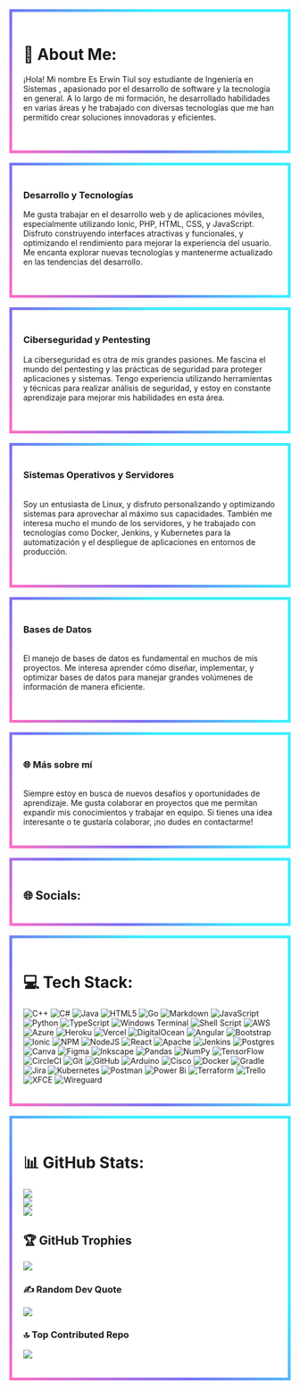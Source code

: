 <div style="border-radius: 15px; padding: 20px; background-color: white; border: 5px solid; border-image-slice: 1; border-width: 5px; border-image-source: linear-gradient(45deg, #ff6ec4, #7873f5, #3cefff, #3cefff);">

# 💫 About Me:
¡Hola! Mi nombre Es Erwin Tiul soy estudiante de Ingeniería en Sistemas , apasionado por el desarrollo de software y la tecnología en general. A lo largo de mi formación, he desarrollado habilidades en varias áreas y he trabajado con diversas tecnologías que me han permitido crear soluciones innovadoras y eficientes.
<br><br>

</div>
<br>
<div style="border-radius: 15px; padding: 20px; background-color: white; border: 5px solid; border-image-slice: 1; border-width: 5px; border-image-source: linear-gradient(45deg, #ff6ec4, #7873f5, #3cefff, #3cefff);">

 ### Desarrollo y Tecnologías 
Me gusta trabajar en el desarrollo web y de aplicaciones móviles, especialmente utilizando Ionic, PHP, HTML, CSS, y JavaScript. Disfruto construyendo interfaces atractivas y funcionales, y optimizando el rendimiento para mejorar la experiencia del usuario. Me encanta explorar nuevas tecnologías y mantenerme actualizado en las tendencias del desarrollo.<br><br>

</div>
<br>
<div style="border-radius: 15px; padding: 20px; background-color: white; border: 5px solid; border-image-slice: 1; border-width: 5px; border-image-source: linear-gradient(45deg, #ff6ec4, #7873f5, #3cefff, #3cefff);">

### Ciberseguridad y Pentesting
La ciberseguridad es otra de mis grandes pasiones. Me fascina el mundo del pentesting y las prácticas de seguridad para proteger aplicaciones y sistemas. Tengo experiencia utilizando herramientas y técnicas para realizar análisis de seguridad, y estoy en constante aprendizaje para mejorar mis habilidades en esta área.<br><br>
</div>
<br>

<div style="border-radius: 15px; padding: 20px; background-color: white; border: 5px solid; border-image-slice: 1; border-width: 5px; border-image-source: linear-gradient(45deg, #ff6ec4, #7873f5, #3cefff, #3cefff);">

### Sistemas Operativos y Servidores
<br>Soy un entusiasta de Linux, y disfruto personalizando y optimizando sistemas para aprovechar al máximo sus capacidades. También me interesa mucho el mundo de los servidores, y he trabajado con tecnologías como Docker, Jenkins, y Kubernetes para la automatización y el despliegue de aplicaciones en entornos de producción.<br><br>

</div>
<br>
<div style="border-radius: 15px; padding: 20px; background-color: white; border: 5px solid; border-image-slice: 1; border-width: 5px; border-image-source: linear-gradient(45deg, #ff6ec4, #7873f5, #3cefff, #3cefff);">

### Bases de Datos
<br>El manejo de bases de datos es fundamental en muchos de mis proyectos. Me interesa aprender cómo diseñar, implementar, y optimizar bases de datos para manejar grandes volúmenes de información de manera eficiente.<br><br>

</div>
<br>
<div style="border-radius: 15px; padding: 20px; background-color: white; border: 5px solid; border-image-slice: 1; border-width: 5px; border-image-source: linear-gradient(45deg, #ff6ec4, #7873f5, #3cefff, #3cefff);">

### 🌐 Más sobre mí
<br>Siempre estoy en busca de nuevos desafíos y oportunidades de aprendizaje. Me gusta colaborar en proyectos que me permitan expandir mis conocimientos y trabajar en equipo. Si tienes una idea interesante o te gustaría colaborar, ¡no dudes en contactarme!


</div>
<br>
<div style="border-radius: 15px; padding: 20px; background-color: white; border: 5px solid; border-image-slice: 1; border-width: 5px; border-image-source: linear-gradient(45deg, #ff6ec4, #7873f5, #3cefff, #3cefff);">

## 🌐 Socials:
</div>
<br>
<div style="border-radius: 15px; padding: 20px; background-color: white; border: 5px solid; border-image-slice: 1; border-width: 5px; border-image-source: linear-gradient(45deg, #ff6ec4, #7873f5, #3cefff, #3cefff);">

# 💻 Tech Stack:
![C++](https://img.shields.io/badge/c++-%2300599C.svg?style=for-the-badge&logo=c%2B%2B&logoColor=white) ![C#](https://img.shields.io/badge/c%23-%23239120.svg?style=for-the-badge&logo=csharp&logoColor=white) ![Java](https://img.shields.io/badge/java-%23ED8B00.svg?style=for-the-badge&logo=openjdk&logoColor=white) ![HTML5](https://img.shields.io/badge/html5-%23E34F26.svg?style=for-the-badge&logo=html5&logoColor=white) ![Go](https://img.shields.io/badge/go-%2300ADD8.svg?style=for-the-badge&logo=go&logoColor=white) ![Markdown](https://img.shields.io/badge/markdown-%23000000.svg?style=for-the-badge&logo=markdown&logoColor=white) ![JavaScript](https://img.shields.io/badge/javascript-%23323330.svg?style=for-the-badge&logo=javascript&logoColor=%23F7DF1E) ![Python](https://img.shields.io/badge/python-3670A0?style=for-the-badge&logo=python&logoColor=ffdd54) ![TypeScript](https://img.shields.io/badge/typescript-%23007ACC.svg?style=for-the-badge&logo=typescript&logoColor=white) ![Windows Terminal](https://img.shields.io/badge/Windows%20Terminal-%234D4D4D.svg?style=for-the-badge&logo=windows-terminal&logoColor=white) ![Shell Script](https://img.shields.io/badge/shell_script-%23121011.svg?style=for-the-badge&logo=gnu-bash&logoColor=white) ![AWS](https://img.shields.io/badge/AWS-%23FF9900.svg?style=for-the-badge&logo=amazon-aws&logoColor=white) ![Azure](https://img.shields.io/badge/azure-%230072C6.svg?style=for-the-badge&logo=microsoftazure&logoColor=white) ![Heroku](https://img.shields.io/badge/heroku-%23430098.svg?style=for-the-badge&logo=heroku&logoColor=white) ![Vercel](https://img.shields.io/badge/vercel-%23000000.svg?style=for-the-badge&logo=vercel&logoColor=white) ![DigitalOcean](https://img.shields.io/badge/DigitalOcean-%230167ff.svg?style=for-the-badge&logo=digitalOcean&logoColor=white) ![Angular](https://img.shields.io/badge/angular-%23DD0031.svg?style=for-the-badge&logo=angular&logoColor=white) ![Bootstrap](https://img.shields.io/badge/bootstrap-%238511FA.svg?style=for-the-badge&logo=bootstrap&logoColor=white) ![Ionic](https://img.shields.io/badge/Ionic-%233880FF.svg?style=for-the-badge&logo=Ionic&logoColor=white) ![NPM](https://img.shields.io/badge/NPM-%23CB3837.svg?style=for-the-badge&logo=npm&logoColor=white) ![NodeJS](https://img.shields.io/badge/node.js-6DA55F?style=for-the-badge&logo=node.js&logoColor=white) ![React](https://img.shields.io/badge/react-%2320232a.svg?style=for-the-badge&logo=react&logoColor=%2361DAFB) ![Apache](https://img.shields.io/badge/apache-%23D42029.svg?style=for-the-badge&logo=apache&logoColor=white) ![Jenkins](https://img.shields.io/badge/jenkins-%232C5263.svg?style=for-the-badge&logo=jenkins&logoColor=white) ![Postgres](https://img.shields.io/badge/postgres-%23316192.svg?style=for-the-badge&logo=postgresql&logoColor=white) ![Canva](https://img.shields.io/badge/Canva-%2300C4CC.svg?style=for-the-badge&logo=Canva&logoColor=white) ![Figma](https://img.shields.io/badge/figma-%23F24E1E.svg?style=for-the-badge&logo=figma&logoColor=white) ![Inkscape](https://img.shields.io/badge/Inkscape-e0e0e0?style=for-the-badge&logo=inkscape&logoColor=080A13) ![Pandas](https://img.shields.io/badge/pandas-%23150458.svg?style=for-the-badge&logo=pandas&logoColor=white) ![NumPy](https://img.shields.io/badge/numpy-%23013243.svg?style=for-the-badge&logo=numpy&logoColor=white) ![TensorFlow](https://img.shields.io/badge/TensorFlow-%23FF6F00.svg?style=for-the-badge&logo=TensorFlow&logoColor=white) ![CircleCI](https://img.shields.io/badge/circleci-%23161616.svg?style=for-the-badge&logo=circleci&logoColor=white) ![Git](https://img.shields.io/badge/git-%23F05033.svg?style=for-the-badge&logo=git&logoColor=white) ![GitHub](https://img.shields.io/badge/github-%23121011.svg?style=for-the-badge&logo=github&logoColor=white) ![Arduino](https://img.shields.io/badge/-Arduino-00979D?style=for-the-badge&logo=Arduino&logoColor=white) ![Cisco](https://img.shields.io/badge/cisco-%23049fd9.svg?style=for-the-badge&logo=cisco&logoColor=black) ![Docker](https://img.shields.io/badge/docker-%230db7ed.svg?style=for-the-badge&logo=docker&logoColor=white) ![Gradle](https://img.shields.io/badge/Gradle-02303A.svg?style=for-the-badge&logo=Gradle&logoColor=white) ![Jira](https://img.shields.io/badge/jira-%230A0FFF.svg?style=for-the-badge&logo=jira&logoColor=white) ![Kubernetes](https://img.shields.io/badge/kubernetes-%23326ce5.svg?style=for-the-badge&logo=kubernetes&logoColor=white) ![Postman](https://img.shields.io/badge/Postman-FF6C37?style=for-the-badge&logo=postman&logoColor=white) ![Power Bi](https://img.shields.io/badge/power_bi-F2C811?style=for-the-badge&logo=powerbi&logoColor=black) ![Terraform](https://img.shields.io/badge/terraform-%235835CC.svg?style=for-the-badge&logo=terraform&logoColor=white) ![Trello](https://img.shields.io/badge/Trello-%23026AA7.svg?style=for-the-badge&logo=Trello&logoColor=white) ![XFCE](https://img.shields.io/badge/XFCE-%232284F2.svg?style=for-the-badge&logo=xfce&logoColor=white) ![Wireguard](https://img.shields.io/badge/wireguard-%2388171A.svg?style=for-the-badge&logo=wireguard&logoColor=white)
</div>
<br>
<div style="border-radius: 15px; padding: 20px; background-color: white; border: 5px solid; border-image-slice: 1; border-width: 5px; border-image-source: linear-gradient(45deg, #ff6ec4, #7873f5, #3cefff, #3cefff);">






# 📊 GitHub Stats:
![](https://github-readme-stats.vercel.app/api?username=Romeoteni188&theme=github_dark&hide_border=false&include_all_commits=true&count_private=true)<br/>
![](https://github-readme-streak-stats.herokuapp.com/?user=Romeoteni188&theme=github_dark&hide_border=false)<br/>
![](https://github-readme-stats.vercel.app/api/top-langs/?username=Romeoteni188&theme=github_dark&hide_border=false&include_all_commits=true&count_private=true&layout=compact)

## 🏆 GitHub Trophies
![](https://github-profile-trophy.vercel.app/?username=Romeoteni188&theme=radical&no-frame=false&no-bg=false&margin-w=4)

### ✍️ Random Dev Quote
![](https://quotes-github-readme.vercel.app/api?type=horizontal&theme=radical)


### 🔝 Top Contributed Repo
![](https://github-contributor-stats.vercel.app/api?username=Romeoteni188&limit=5&theme=radical&combine_all_yearly_contributions=true)


<!-- [![](https://visitcount.itsvg.in/api?id=Romeoteni188&icon=0&color=0)](https://visitcount.itsvg.in) -->

<!-- Proudly created with GPRM ( https://gprm.itsvg.in ) -->

</div>





